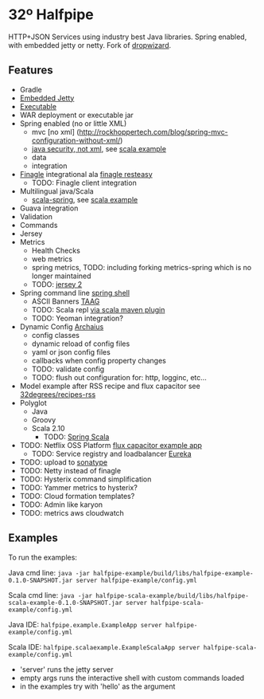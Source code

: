 32º Halfpipe
====================

HTTP+JSON Services using industry best Java libraries.
Spring enabled, with embedded jetty or netty.  Fork of [dropwizard](http://dropwizard.codahale.com/).

Features
-----
- Gradle
- [Embedded Jetty](http://www.eclipse.org/jetty/documentation/current/embedding-jetty.html)
- [Executable](https://github.com/brianm/really-executable-jars-maven-plugin)
- WAR deployment or executable jar
- Spring enabled (no or little XML)
    - mvc [no xml] (http://rockhoppertech.com/blog/spring-mvc-configuration-without-xml/)
    - [java security, not xml](http://blog.springsource.org/2011/08/01/spring-security-configuration-with-scala/), see [scala example](https://github.com/32degrees/halfpipe/tree/master/halfpipe-scala-example)
    - data
    - integration
- [Finagle](http://twitter.github.com/finagle/) integrational ala [finagle resteasy](https://github.com/opower/finagle-resteasy)
    - TODO: Finagle client integration
- Multilingual java/Scala
    - [scala-spring](https://github.com/ewolff/scala-spring), see [scala example](https://github.com/32degrees/halfpipe/tree/master/halfpipe-scala-example)
- Guava integration
- Validation
- Commands
- Jersey
- Metrics
    - Health Checks
    - web metrics
    - spring metrics, TODO: including forking metrics-spring which is no longer maintained
    - TODO: [jersey 2](http://jersey.java.net/documentation/snapshot/index.html)
- Spring command line [spring shell](http://www.springsource.org/spring-shell/)
    - ASCII Banners [TAAG](http://patorjk.com/software/taag)
    - TODO: Scala repl [via scala maven plugin](http://davidb.github.com/scala-maven-plugin/example_console.html)
    - TODO: Yeoman integration?
- Dynamic Config [Archaius](https://github.com/Netflix/archaius)
    - config classes
    - dynamic reload of config files
    - yaml or json config files
    - callbacks when config property changes
    - TODO: validate config
    - TODO: flush out configuration for: http, logginc, etc...
- Model example after RSS recipe and flux capacitor see [32degrees/recipes-rss](https://github.com/32degrees/recipes-rss)
- Polyglot
    - Java
    - Groovy
    - Scala 2.10
        - TODO: [Spring Scala](http://blog.springsource.org/2012/12/10/introducing-spring-scala)
- TODO: Netflix OSS Platform [flux capacitor example app](https://github.com/cfregly/fluxcapacitor)
    - TODO: Service registry and loadbalancer [Eureka](https://github.com/Netflix/eureka)
- TODO: upload to [sonatype](https://docs.sonatype.org/display/Repository/Sonatype+OSS+Maven+Repository+Usage+Guide)
- TODO: Netty instead of finagle
- TODO: Hysterix command simplification
- TODO: Yammer metrics to hysterix?
- TODO: Cloud formation templates?
- TODO: Admin like karyon
- TODO: metrics aws cloudwatch

Examples
-----
To run the examples:

Java cmd line: `java -jar halfpipe-example/build/libs/halfpipe-example-0.1.0-SNAPSHOT.jar server halfpipe-example/config.yml`

Scala cmd line: `java -jar halfpipe-scala-example/build/libs/halfpipe-scala-example-0.1.0-SNAPSHOT.jar server halfpipe-scala-example/config.yml`

Java IDE: `halfpipe.example.ExampleApp server halfpipe-example/config.yml`

Scala IDE: `halfpipe.scalaexample.ExampleScalaApp server halfpipe-scala-example/config.yml`

- 'server' runs the jetty server
- empty args runs the interactive shell with custom commands loaded
- in the examples try with 'hello' as the argument